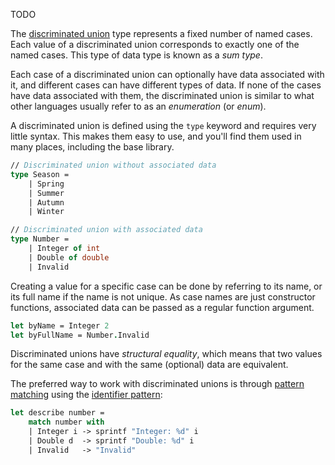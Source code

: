 TODO

The [discriminated union][define] type represents a fixed number of named cases. Each value of a discriminated union corresponds to exactly one of the named cases. This type of data type is known as a _sum type_.

Each case of a discriminated union can optionally have data associated with it, and different cases can have different types of data. If none of the cases have data associated with them, the discriminated union is similar to what other languages usually refer to as an _enumeration_ (or _enum_).

A discriminated union is defined using the `type` keyword and requires very little syntax. This makes them easy to use, and you'll find them used in many places, including the base library.

```fsharp
// Discriminated union without associated data
type Season =
    | Spring
    | Summer
    | Autumn
    | Winter

// Discriminated union with associated data
type Number =
    | Integer of int
    | Double of double
    | Invalid
```

Creating a value for a specific case can be done by referring to its name, or its full name if the name is not unique. As case names are just constructor functions, associated data can be passed as a regular function argument.

```fsharp
let byName = Integer 2
let byFullName = Number.Invalid
```

Discriminated unions have _structural equality_, which means that two values for the same case and with the same (optional) data are equivalent.

The preferred way to work with discriminated unions is through [pattern matching][pattern-matching] using the [identifier pattern][identifier-patterns]:

```fsharp
let describe number =
    match number with
    | Integer i -> sprintf "Integer: %d" i
    | Double d  -> sprintf "Double: %d" i
    | Invalid   -> "Invalid"
```

[define]: https://docs.microsoft.com/en-us/dotnet/fsharp/language-reference/discriminated-unions#remarks
[pattern-matching]: https://docs.microsoft.com/en-us/dotnet/fsharp/language-reference/pattern-matching
[constant-patterns]: https://docs.microsoft.com/en-us/dotnet/fsharp/language-reference/pattern-matching#constant-patterns
[identifier-patterns]: https://docs.microsoft.com/en-us/dotnet/fsharp/language-reference/pattern-matching#identifier-patterns
[wildcard-patterns]: https://docs.microsoft.com/en-us/dotnet/fsharp/language-reference/pattern-matching#wildcard-pattern
[guards]: https://docs.microsoft.com/en-us/dotnet/fsharp/language-reference/match-expressions#guards-on-patterns
[exhaustive-matching]: https://fsharpforfunandprofit.com/posts/match-expression/#exhaustive-matching
